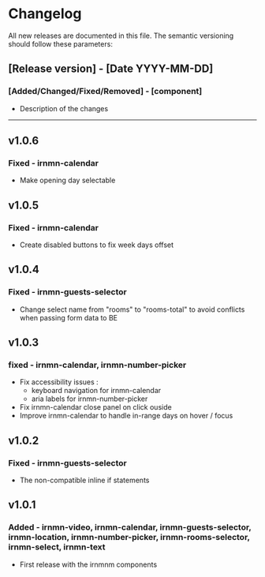 # Changelog

All new releases are documented in this file. The semantic versioning should follow these parameters:

## [Release version] - [Date YYYY-MM-DD]
### [Added/Changed/Fixed/Removed] - [component]
- Description of the changes

------
## v1.0.6
### Fixed - irnmn-calendar
- Make opening day selectable

## v1.0.5
### Fixed - irnmn-calendar
- Create disabled buttons to fix week days offset

## v1.0.4
### Fixed - irnmn-guests-selector
- Change select name from "rooms" to "rooms-total" to avoid conflicts when passing form data to BE

## v1.0.3
### fixed - irnmn-calendar, irnmn-number-picker
- Fix accessibility issues :
  - keyboard navigation for irnmn-calendar
  - aria labels for irnmn-number-picker
- Fix irnmn-calendar close panel on click ouside
- Improve irnmn-calendar to handle in-range days on hover / focus

## v1.0.2
### Fixed - irnmn-guests-selector
- The non-compatible inline if statements

## v1.0.1
### Added - irnmn-video, irnmn-calendar, irnmn-guests-selector, irnmn-location, irnmn-number-picker, irnmn-rooms-selector, irnmn-select, irnmn-text
- First release with the irnmnm components
